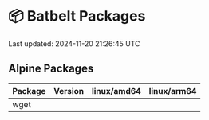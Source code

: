 # 📦 Batbelt Packages

Last updated: 2024-11-20 21:26:45 UTC

## Alpine Packages
| Package | Version | linux/amd64 | linux/arm64 |
|---------|----------|---------|---------|
| wget |  |